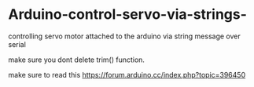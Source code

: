 # Arduino-control-servo-via-strings-
controlling servo motor attached to the arduino via string message over serial

make sure you dont delete trim() function. 

make sure to read this https://forum.arduino.cc/index.php?topic=396450

